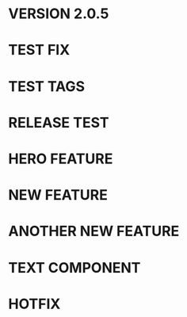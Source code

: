# VERSION 2.0.5

# TEST FIX

# TEST TAGS

# RELEASE TEST

# HERO FEATURE

# NEW FEATURE

# ANOTHER NEW FEATURE

# TEXT COMPONENT

# HOTFIX
